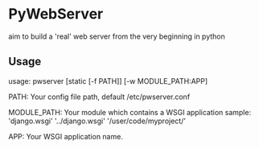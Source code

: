 # PyWebServer
aim to build a 'real' web server from the very beginning in python

## Usage
usage: pwserver [static [-f PATH]] [-w MODULE_PATH:APP]

PATH: Your config file path, default /etc/pwserver.conf

MODULE_PATH: Your module which contains a WSGI application sample: 
    'django.wsgi'
    '../django.wsgi'
    '/user/code/myproject/'

APP: Your WSGI application name.
